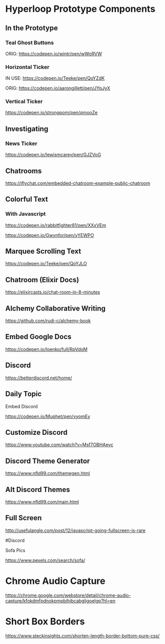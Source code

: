 # Hyperloop Prototype Components

## In the Prototype

### Teal Ghost Buttons

ORIG:
https://codepen.io/wintr/pen/wWoRVW

### Horizontal Ticker

IN USE:
https://codepen.io/Teeke/pen/QoYZdK

ORIG:
https://codepen.io/aarongillett/pen/JYpJyX

### Vertical Ticker

https://codepen.io/strongpom/pen/qmooZe


## Investigating

### News Ticker

https://codepen.io/lewismcarey/pen/GJZVoG

## Chatrooms

https://iflychat.com/embedded-chatroom-example-public-chatroom

## Colorful Text

### With Javascript

https://codepen.io/rabbitfighter81/pen/XXxVEm

https://codepen.io/Gwynfor/pen/yYEWPO

## Marquee Scrolling Text

https://codepen.io/Teeke/pen/QoYJLO

## Chatroom (Elixir Docs)

https://elixircasts.io/chat-room-in-8-minutes

## Alchemy Collaborative Writing

https://github.com/rudi-c/alchemy-book

## Embed Google Docs

https://codepen.io/loenko/full/RpVdoM

## Discord

https://betterdiscord.net/home/

## Daily Topic

Embed Discord

https://codepen.io/Muphet/pen/vyomEy

## Customize Discord

https://www.youtube.com/watch?v=Msf7OBHAevc

## Discord Theme Generator

https://www.nfld99.com/themegen.html

## Alt Discord Themes

https://www.nfld99.com/main.html

## Full Screen

http://usefulangle.com/post/12/javascript-going-fullscreen-is-rare

#Discord

Sofa Pics

https://www.pexels.com/search/sofa/

# Chrome Audio Capture

https://chrome.google.com/webstore/detail/chrome-audio-capture/kfokdmfpdnokpmpbjhjbcabgligoelgp?hl=en

# Short Box Borders

https://www.steckinsights.com/shorten-length-border-bottom-pure-css/
















